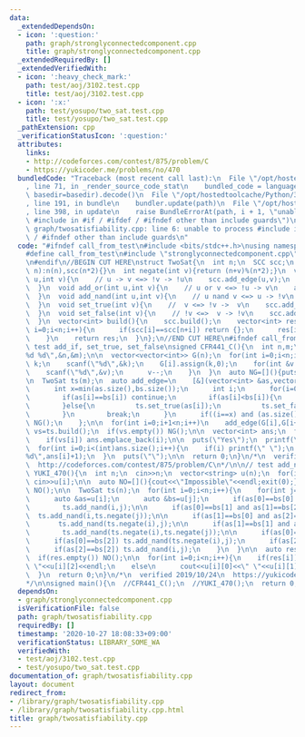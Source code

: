 ```yaml
---
data:
  _extendedDependsOn:
  - icon: ':question:'
    path: graph/stronglyconnectedcomponent.cpp
    title: graph/stronglyconnectedcomponent.cpp
  _extendedRequiredBy: []
  _extendedVerifiedWith:
  - icon: ':heavy_check_mark:'
    path: test/aoj/3102.test.cpp
    title: test/aoj/3102.test.cpp
  - icon: ':x:'
    path: test/yosupo/two_sat.test.cpp
    title: test/yosupo/two_sat.test.cpp
  _pathExtension: cpp
  _verificationStatusIcon: ':question:'
  attributes:
    links:
    - http://codeforces.com/contest/875/problem/C
    - https://yukicoder.me/problems/no/470
  bundledCode: "Traceback (most recent call last):\n  File \"/opt/hostedtoolcache/Python/3.9.0/x64/lib/python3.9/site-packages/onlinejudge_verify/documentation/build.py\"\
    , line 71, in _render_source_code_stat\n    bundled_code = language.bundle(stat.path,\
    \ basedir=basedir).decode()\n  File \"/opt/hostedtoolcache/Python/3.9.0/x64/lib/python3.9/site-packages/onlinejudge_verify/languages/cplusplus.py\"\
    , line 191, in bundle\n    bundler.update(path)\n  File \"/opt/hostedtoolcache/Python/3.9.0/x64/lib/python3.9/site-packages/onlinejudge_verify/languages/cplusplus_bundle.py\"\
    , line 398, in update\n    raise BundleErrorAt(path, i + 1, \"unable to process\
    \ #include in #if / #ifdef / #ifndef other than include guards\")\nonlinejudge_verify.languages.cplusplus_bundle.BundleErrorAt:\
    \ graph/twosatisfiability.cpp: line 6: unable to process #include in #if / #ifdef\
    \ / #ifndef other than include guards\n"
  code: "#ifndef call_from_test\n#include <bits/stdc++.h>\nusing namespace std;\n\n\
    #define call_from_test\n#include \"stronglyconnectedcomponent.cpp\"\n#undef call_from_test\n\
    \n#endif\n//BEGIN CUT HERE\nstruct TwoSat{\n  int n;\n  SCC scc;\n  TwoSat(int\
    \ n):n(n),scc(n*2){}\n  int negate(int v){return (n+v)%(n*2);}\n  void add_if(int\
    \ u,int v){\n    // u -> v <=> !v -> !u\n    scc.add_edge(u,v);\n    scc.add_edge(negate(v),negate(u));\n\
    \  }\n  void add_or(int u,int v){\n    // u or v <=> !u -> v\n    add_if(negate(u),v);\n\
    \  }\n  void add_nand(int u,int v){\n    // u nand v <=> u -> !v\n    add_if(u,negate(v));\n\
    \  }\n  void set_true(int v){\n    //  v <=> !v ->  v\n    scc.add_edge(negate(v),v);\n\
    \  }\n  void set_false(int v){\n    // !v <=>  v -> !v\n    scc.add_edge(v,negate(v));\n\
    \  }\n  vector<int> build(){\n    scc.build();\n    vector<int> res(n);\n    for(int\
    \ i=0;i<n;i++){\n      if(scc[i]==scc[n+i]) return {};\n      res[i]=scc[i]>scc[n+i];\n\
    \    }\n    return res;\n  }\n};\n//END CUT HERE\n#ifndef call_from_test\n\n//\
    \ test add_if, set_true, set_false\nsigned CFR441_C(){\n  int n,m;\n  scanf(\"\
    %d %d\",&n,&m);\n\n  vector<vector<int>> G(n);\n  for(int i=0;i<n;i++){\n    int\
    \ k;\n    scanf(\"%d\",&k);\n    G[i].assign(k,0);\n    for(int &v:G[i]){\n  \
    \    scanf(\"%d\",&v);\n      v--;\n    }\n  }\n  auto NG=[](){puts(\"No\");exit(0);};\n\
    \n  TwoSat ts(m);\n  auto add_edge=\n    [&](vector<int> &as,vector<int> &bs){\n\
    \      int x=min(as.size(),bs.size());\n      int i;\n      for(i=0;i<x;i++){\n\
    \        if(as[i]==bs[i]) continue;\n        if(as[i]<bs[i]){\n          ts.add_if(bs[i],as[i]);\n\
    \        }else{\n          ts.set_true(as[i]);\n          ts.set_false(bs[i]);\n\
    \        }\n        break;\n      }\n      if((i==x) and (as.size()>bs.size()))\
    \ NG();\n    };\n\n  for(int i=0;i+1<n;i++)\n    add_edge(G[i],G[i+1]);\n\n  auto\
    \ vs=ts.build();\n  if(vs.empty()) NG();\n\n  vector<int> ans;\n  for(int i=0;i<m;i++)\n\
    \    if(vs[i]) ans.emplace_back(i);\n\n  puts(\"Yes\");\n  printf(\"%d\\n\",(int)ans.size());\n\
    \  for(int i=0;i<(int)ans.size();i++){\n    if(i) printf(\" \");\n    printf(\"\
    %d\",ans[i]+1);\n  }\n  puts(\"\");\n\n  return 0;\n}\n/*\n  verified 2019/06/20\n\
    \  http://codeforces.com/contest/875/problem/C\n*/\n\n// test add_nand\nsigned\
    \ YUKI_470(){\n  int n;\n  cin>>n;\n  vector<string> u(n);\n  for(int i=0;i<n;i++)\
    \ cin>>u[i];\n\n  auto NO=[](){cout<<\"Impossible\"<<endl;exit(0);};\n\n  if(n>=100)\
    \ NO();\n\n  TwoSat ts(n);\n  for(int i=0;i<n;i++){\n    for(int j=0;j<i;j++){\n\
    \      auto &as=u[i];\n      auto &bs=u[j];\n      if(as[0]==bs[0] and as[1]==bs[1])\n\
    \        ts.add_nand(i,j);\n\n      if(as[0]==bs[1] and as[1]==bs[2])\n      \
    \  ts.add_nand(i,ts.negate(j));\n\n      if(as[1]==bs[0] and as[2]==bs[1])\n \
    \       ts.add_nand(ts.negate(i),j);\n\n      if(as[1]==bs[1] and as[2]==bs[2])\n\
    \        ts.add_nand(ts.negate(i),ts.negate(j));\n\n      if(as[0]==bs[0]) ts.add_nand(ts.negate(i),ts.negate(j));\n\
    \      if(as[0]==bs[2]) ts.add_nand(ts.negate(i),j);\n      if(as[2]==bs[0]) ts.add_nand(i,ts.negate(j));\n\
    \      if(as[2]==bs[2]) ts.add_nand(i,j);\n    }\n  }\n\n  auto res=ts.build();\n\
    \  if(res.empty()) NO();\n\n  for(int i=0;i<n;i++){\n    if(res[i])\n      cout<<u[i][0]<<u[i][1]<<\"\
    \ \"<<u[i][2]<<endl;\n    else\n      cout<<u[i][0]<<\" \"<<u[i][1]<<u[i][2]<<endl;\n\
    \  }\n  return 0;\n}\n/*\n  verified 2019/10/24\n  https://yukicoder.me/problems/no/470\n\
    */\n\nsigned main(){\n  //CFR441_C();\n  //YUKI_470();\n  return 0;\n}\n#endif\n"
  dependsOn:
  - graph/stronglyconnectedcomponent.cpp
  isVerificationFile: false
  path: graph/twosatisfiability.cpp
  requiredBy: []
  timestamp: '2020-10-27 18:08:33+09:00'
  verificationStatus: LIBRARY_SOME_WA
  verifiedWith:
  - test/aoj/3102.test.cpp
  - test/yosupo/two_sat.test.cpp
documentation_of: graph/twosatisfiability.cpp
layout: document
redirect_from:
- /library/graph/twosatisfiability.cpp
- /library/graph/twosatisfiability.cpp.html
title: graph/twosatisfiability.cpp
---
```

